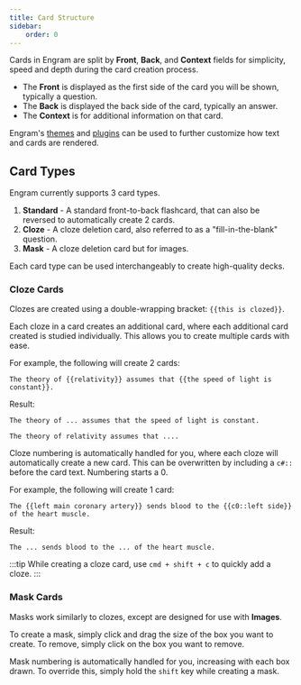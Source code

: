 ```yaml
---
title: Card Structure
sidebar:
    order: 0
---
```


Cards in Engram are split by **Front**, **Back**, and **Context** fields for simplicity, speed and depth during the card creation process.

- The **Front** is displayed as the first side of the card you will be shown, typically a question.
- The **Back** is displayed the back side of the card, typically an answer.
- The **Context** is for additional information on that card.

Engram's [themes](/extending-engram/themes) and [plugins](/extending-engram/community-plugins) can be used to further customize how text and cards are rendered.

Card Types
---
Engram currently supports 3 card types.

1. **Standard** - A standard front-to-back flashcard, that can also be reversed to automatically create 2 cards.
2. **Cloze** - A cloze deletion card, also referred to as a "fill-in-the-blank" question.
3. **Mask** - A cloze deletion card but for images.

Each card type can be used interchangeably to create high-quality decks.

### Cloze Cards

Clozes are created using a double-wrapping bracket: `{{this is clozed}}`.

Each cloze in a card creates an additional card, where each additional card created is studied individually. This allows you to create multiple cards with ease.

For example, the following will create 2 cards:
```
The theory of {{relativity}} assumes that {{the speed of light is constant}}.
```

Result:
```
The theory of ... assumes that the speed of light is constant.
```
```
The theory of relativity assumes that ....
```

Cloze numbering is automatically handled for you, where each cloze will automatically create a new card. This can be overwritten by including a `c#::` before the card text. Numbering starts a 0.

For example, the following will create 1 card:
```
The {{left main coronary artery}} sends blood to the {{c0::left side}} of the heart muscle.
```

Result:
```
The ... sends blood to the ... of the heart muscle.
```

:::tip
While creating a cloze card, use `cmd + shift + c` to quickly add a cloze.
:::

### Mask Cards

Masks work similarly to clozes, except are designed for use with **Images**.

To create a mask, simply click and drag the size of the box you want to create. To remove, simply click on the box you want to remove.

Mask numbering is automatically handled for you, increasing with each box drawn. To override this, simply hold the `shift` key while creating a mask.